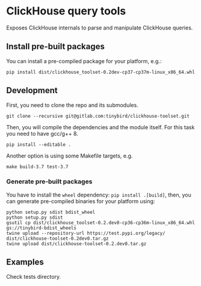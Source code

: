 # ClickHouse query tools
Exposes ClickHouse internals to parse and manipulate ClickHouse queries.

## Install pre-built packages
You can install a pre-compiled package for your platform, e.g.:
```
pip install dist/clickhouse_toolset-0.2dev-cp37-cp37m-linux_x86_64.whl
```

## Development

First, you need to clone the repo and its submodules.

```
git clone --recursive git@gitlab.com:tinybird/clickhouse-toolset.git
```

Then, you will compile the dependencies and the module itself. For this task you need to have gcc/g++ 8.

```
pip install --editable .
```

Another option is using some Makefile targets, e.g.

```
make build-3.7 test-3.7
```

### Generate pre-built packages
You have to install the `wheel` dependency: `pip install .[build]`, then, you can generate pre-compiled binaries for your platform using:
```
python setup.py sdist bdist_wheel
python setup.py sdist
gsutil cp dist/clickhouse_toolset-0.2.dev0-cp36-cp36m-linux_x86_64.whl gs://tinybird-bdist_wheels
twine upload --repository-url https://test.pypi.org/legacy/ dist/clickhouse-toolset-0.2dev0.tar.gz
twine upload dist/clickhouse-toolset-0.2.dev0.tar.gz
```

## Examples

Check tests directory.
